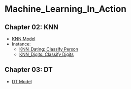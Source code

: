 # Machine_Learning_In_Action

## Chapter 02: KNN
- [KNN Model](https://github.com/pchen12567/Machine_Learning_In_Action/blob/master/Ch02_KNN/KNN.py)
- Instance:
    - [KNN_Dating: Classify Person](https://github.com/pchen12567/Machine_Learning_In_Action/blob/master/Ch02_KNN/KNN_Dating.py)
    - [KNN_Digits: Classify Digits](https://github.com/pchen12567/Machine_Learning_In_Action/blob/master/Ch02_KNN/KNN_Digits.py)
    
## Chapter 03: DT
- [DT Model](https://github.com/pchen12567/Machine_Learning_In_Action/blob/master/Ch03_DT/trees.py)